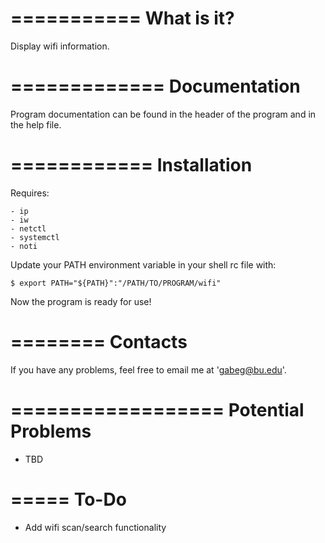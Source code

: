===========
What is it?
===========

Display wifi information.



=============
Documentation
=============

Program documentation can be found in the header of the program and in the help file.



============
Installation
============

Requires:
    
    - ip
    - iw
    - netctl
    - systemctl
    - noti

Update your PATH environment variable in your shell rc file with:
    
    $ export PATH="${PATH}":"/PATH/TO/PROGRAM/wifi"

Now the program is ready for use!



========
Contacts
========

If you have any problems, feel free to email me at 'gabeg@bu.edu'.



==================
Potential Problems
==================

- TBD



=====
To-Do
=====

- Add wifi scan/search functionality
